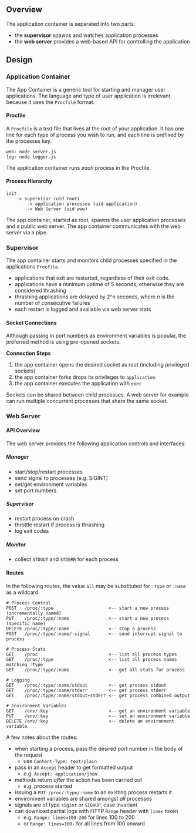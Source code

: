 ## Overview

The application container is separated into two parts:

- the **supervisor** spawns and watches application processes
- the **web server** provides a web-based API for controlling the application

## Design

### Application Container

The App Container is a generic tool for starting and manager user applications.
The language and type of user application is irrelevant,
because it uses the `Procfile` format.

#### Procfile

A `Procfile` is a text file that lives at the root of your application.
It has one line for each type of process you wish to run,
and each line is prefixed by the processes key.

    web: node server.js
    log: node logger.js

The application container runs _each_ process in the Procfile.

#### Process Hierarchy

    init
        -> supervisor (uid root)
            -> application processes (uid application)
            -> Web Server (uid www)

The app container, started as root, spawns the user application processes and a public web server.
The app container communicates with the web server via a pipe.

### Supervisor

The app container starts and monitors child processes specified in the applications `Procfile`.

- applications that exit are restarted, regardless of their exit code.
- applications have a minimum uptime of 5 seconds, otherwise they are considered thrashing
- thrashing applications are delayed by 2^n seconds, where n is the number of consecutive failures
- each restart is logged and available via web server stats

#### Socket Connections

Although passing in port numbers as environment variables is popular,
the preferred method is using pre-opened sockets.

**Connection Steps**

1. the app container opens the desired socket as root (including privileged sockets)
2. the app container forks drops its privileges to `application`
3. the app container executes the application with `exec`

Sockets can be shared between child processes.
A web server for example can run multiple concurrent processes that share the same socket.

### Web Server

#### API Overview

The web server provides the following application controls and interfaces:

##### Manager

- start/stop/restart processes
- send signal to processes (e.g. SIGINT)
- set/get environment variables
- set port numbers

##### Supervisor

- restart process on crash
- throttle restart if process is thrashing
- log exit codes

##### Monitor

- collect `STDOUT` and `STDERR` for each process

#### Routes

In the following routes, the value `all` may be substituted for `:type` or `:name` as a wildcard.

    # Process Control
    POST   /proc/:type                     <-- start a new process (incrementally named)
    PUT    /proc/:type/:name               <-- start a new process (specific name)
    DELETE /proc/:type/:name               <-- stop a process
    POST   /proc/:type/:name/:signal       <-- send interrupt signal to process
    
    # Process Stats
    GET    /proc                           <-- list all process types
    GET    /proc/:type                     <-- list all process names matching :type
    GET    /proc/:type/:name               <-- get all stats for process
    
    # Logging
    GET    /proc/:type/:name/stdout        <-- get process stdout
    GET    /proc/:type/:name/stderr        <-- get process stderr
    GET    /proc/:type/:name/stdout+stderr <-- get process combined output
    
    # Environment Variables
    GET    /env/:key                       <-- get an environment variable
    PUT    /env/:key                       <-- set an environment variable
    DELETE /env/:key                       <-- delete an environment variable

A few notes about the routes:

- when starting a process, pass the desired port number in the body of the request
    - use `Content-Type: text/plain`
- pass in an `Accept` header to get formatted output
    - e.g. `Accept: application/json`
- methods return _after_ the action has been carried out
    - e.g. process started
- issuing a `PUT /proc/:type/:name` to an existing process restarts it
- environment variables are shared amongst _all_ processes
- signals are of type `sigint` or `SIGHUP`, case invariant
- can download partial logs with HTTP `Range` header with `lines` token
    - e.g. `Range: lines=100-200` for lines 100 to 200
    - or `Range: lines=100-` for all lines from 100 onward







